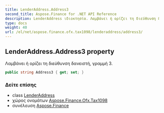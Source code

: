 ```yaml
---
title: LenderAddress.Address3
second_title: Aspose.Finance for .NET API Reference
description: LenderAddress ιδιοκτησία. Λαμβάνει ή ορίζει τη διεύθυνση δανειστή γραμμή 3.
type: docs
weight: 40
url: /el/net/aspose.finance.ofx.tax1098/lenderaddress/address3/
---
```

## LenderAddress.Address3 property

Λαμβάνει ή ορίζει τη διεύθυνση δανειστή, γραμμή 3.

```csharp
public string Address3 { get; set; }
```

### Δείτε επίσης

* class [LenderAddress](../)
* χώρος ονομάτων [Aspose.Finance.Ofx.Tax1098](../../lenderaddress/)
* συνέλευση [Aspose.Finance](../../../)



